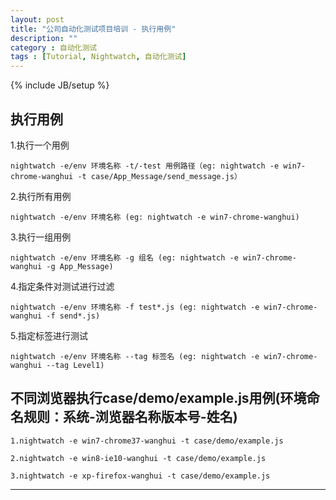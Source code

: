 ```yaml
---
layout: post
title: "公司自动化测试项目培训 - 执行用例"
description: ""
category : 自动化测试
tags : [Tutorial, Nightwatch, 自动化测试]
---
```

{% include JB/setup %}


## 执行用例 ##

1.执行一个用例

    nightwatch -e/env 环境名称 -t/-test 用例路径（eg: nightwatch -e win7-chrome-wanghui -t case/App_Message/send_message.js）

2.执行所有用例

    nightwatch -e/env 环境名称 (eg: nightwatch -e win7-chrome-wanghui)

3.执行一组用例

    nightwatch -e/env 环境名称 -g 组名 (eg: nightwatch -e win7-chrome-wanghui -g App_Message)

4.指定条件对测试进行过滤

    nightwatch -e/env 环境名称 -f test*.js (eg: nightwatch -e win7-chrome-wanghui -f send*.js)

5.指定标签进行测试

    nightwatch -e/env 环境名称 --tag 标签名 (eg: nightwatch -e win7-chrome-wanghui --tag Level1)


## 不同浏览器执行case/demo/example.js用例(环境命名规则：系统-浏览器名称版本号-姓名) ##


    1.nightwatch -e win7-chrome37-wanghui -t case/demo/example.js

    2.nightwatch -e win8-ie10-wanghui -t case/demo/example.js

    3.nightwatch -e xp-firefox-wanghui -t case/demo/example.js

---